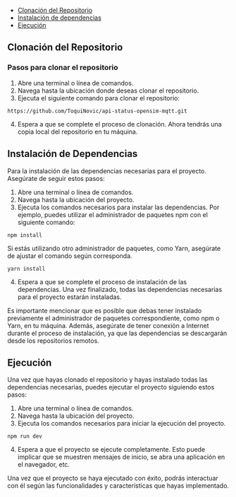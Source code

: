 <!-- toc -->
- [Clonación del Repositorio](#Clonación-del-repositorio)
- [Instalación de dependencias](#Instalación-de-dependencias)
- [Ejecución](#Ejecución)
<!-- tocstop -->

## Clonación del Repositorio

### Pasos para clonar el repositorio

1. Abre una terminal o línea de comandos.
2. Navega hasta la ubicación donde deseas clonar el repositorio.
3. Ejecuta el siguiente comando para clonar el repositorio:

```
https://github.com/ToquiNovic/api-status-opensim-mqtt.git
```

4. Espera a que se complete el proceso de clonación. Ahora tendrás una copia local del repositorio en tu máquina.

## Instalación de Dependencias

Para la instalación de las dependencias necesarias para el proyecto. Asegúrate de seguir estos pasos:

1. Abre una terminal o línea de comandos.
2. Navega hasta la ubicación del proyecto.
3. Ejecuta los comandos necesarios para instalar las dependencias. Por ejemplo, puedes utilizar el administrador de paquetes npm con el siguiente comando:

```
npm install
```
   Si estás utilizando otro administrador de paquetes, como Yarn, asegúrate de ajustar el comando según corresponda.

```
yarn install
```

4. Espera a que se complete el proceso de instalación de las dependencias. Una vez finalizado, todas las dependencias necesarias para el proyecto estarán instaladas.

Es importante mencionar que es posible que debas tener instalado previamente el administrador de paquetes correspondiente, como npm o Yarn, en tu máquina. Además, asegúrate de tener conexión a Internet durante el proceso de instalación, ya que las dependencias se descargarán desde los repositorios remotos.


## Ejecución

Una vez que hayas clonado el repositorio y hayas instalado todas las dependencias necesarias, puedes ejecutar el proyecto siguiendo estos pasos:

1. Abre una terminal o línea de comandos.
2. Navega hasta la ubicación del proyecto.
3. Ejecuta los comandos necesarios para iniciar la ejecución del proyecto.

   
```
npm run dev
```

4. Espera a que el proyecto se ejecute completamente. Esto puede implicar que se muestren mensajes de inicio, se abra una aplicación en el navegador, etc.

Una vez que el proyecto se haya ejecutado con éxito, podrás interactuar con él según las funcionalidades y características que hayas implementado.

